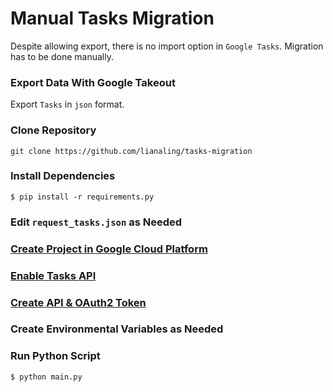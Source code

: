 # Manual Tasks Migration

Despite allowing export, there is no import option in `Google Tasks`. Migration has to be done manually.

### Export Data With Google Takeout

Export `Tasks` in `json` format.

### Clone Repository

`git clone https://github.com/lianaling/tasks-migration`

### Install Dependencies

`$ pip install -r requirements.py`

### Edit `request_tasks.json` as Needed

### [Create Project in Google Cloud Platform](https://cloud.google.com/resource-manager/docs/creating-managing-projects)

### [Enable Tasks API](https://support.google.com/googleapi/answer/6158841?hl=en)

### [Create API & OAuth2 Token](https://support.google.com/cloud/answer/6158849?hl=en)

### Create Environmental Variables as Needed

### Run Python Script

`$ python main.py`
